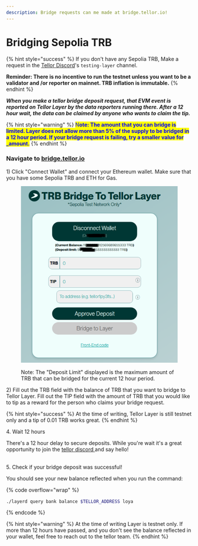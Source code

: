 ```yaml
---
description: Bridge requests can me made at bridge.tellor.io!
---
```


# Bridging Sepolia TRB

{% hint style="success" %}
If you don't have any Sepolia TRB, Make a request in the [Tellor Discord](https://discord.gg/kaMenz4ZVw)'s `testing-layer` channel.

**Reminder: There is no incentive to run the testnet unless you want to be a validator and /or reporter on mainnet. TRB inflation is immutable.**
{% endhint %}

_**When you make a tellor bridge deposit request, that EVM event is reported on Tellor Layer by the data reporters running there. After a 12 hour wait, the data can be claimed by anyone who wants to claim the tip.**_&#x20;

{% hint style="warning" %}
<mark style="color:blue;">N</mark><mark style="color:blue;">**ote: The amount that you can bridge is limited. Layer does not allow more than 5% of the supply to be bridged in a 12 hour period. If your bridge request is failing, try a smaller value for  \_amount.**</mark>
{% endhint %}

### Navigate to [bridge.tellor.io](https://bridge.tellor.io/)

1\) Click "Connect Wallet" and connect your Ethereum wallet. Make sure that you have some Sepolia TRB and ETH for Gas.&#x20;

<figure><img src="../../.gitbook/assets/Screenshot From 2025-04-03 12-18-53.png" alt=""><figcaption><p>Note: The "Deposit Limit" displayed is the maximum amount of TRB that can be bridged for the current 12 hour period.</p></figcaption></figure>

2\) Fill out the TRB field with the balance of TRB that you want to bridge to Tellor Layer. Fill out the TIP field with the amount of TRB that you would like to tip as a reward for the person who claims your bridge request.

{% hint style="success" %}
At the time of writing, Tellor Layer is still testnet only and a tip of 0.01 TRB works great.
{% endhint %}

4\. Wait 12 hours

There's a 12 hour delay to secure deposits. While you're wait it's a great opportunity to join the [tellor discord ](https://discord.gg/tellor)and say hello!

\
5\. Check if your bridge deposit was successful!&#x20;

You should see your new balance reflected when you run the command:

{% code overflow="wrap" %}
```sh
./layerd query bank balance $TELLOR_ADDRESS loya
```
{% endcode %}

{% hint style="warning" %}
At the time of writing Layer is testnet only. If more than 12 hours have passed, and you don't see the balance reflected in your wallet, feel free to reach out to the tellor team.
{% endhint %}
